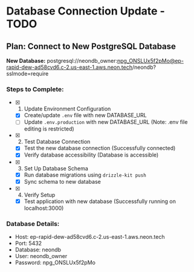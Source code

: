 
# Database Connection Update - TODO

## Plan: Connect to New PostgreSQL Database
**New Database:** postgresql://neondb_owner:npg_ONSLUx5f2pMo@ep-rapid-dew-ad58cvd6.c-2.us-east-1.aws.neon.tech/neondb?sslmode=require

### Steps to Complete:

- [x] 1. Update Environment Configuration
  - [x] Create/update `.env` file with new DATABASE_URL
  - [ ] Update `.env.production` with new DATABASE_URL (Note: .env file editing is restricted)

- [x] 2. Test Database Connection
  - [x] Test the new database connection (Successfully connected)
  - [x] Verify database accessibility (Database is accessible)

- [x] 3. Set Up Database Schema
  - [x] Run database migrations using `drizzle-kit push`
  - [x] Sync schema to new database

- [x] 4. Verify Setup
  - [x] Test application with new database (Successfully running on localhost:3000)

### Database Details:
- Host: ep-rapid-dew-ad58cvd6.c-2.us-east-1.aws.neon.tech
- Port: 5432
- Database: neondb
- User: neondb_owner
- Password: npg_ONSLUx5f2pMo
